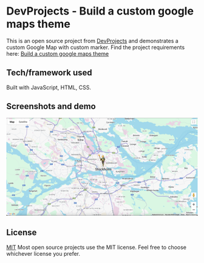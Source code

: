 # DevProjects - Build a custom google maps theme

This is an open source project from [DevProjects](http://www.codementor.io/projects) and demonstrates a custom Google Map with custom marker.
Find the project requirements here: [Build a custom google maps theme](https://www.codementor.io/projects/web/build-a-custom-google-maps-theme-bf8levr6eg)

## Tech/framework used

Built with JavaScript, HTML, CSS.

## Screenshots and demo

![Screenshot of the custom Google Map](images/screenshot.png)

## License

[MIT](https://choosealicense.com/licenses/mit/)
Most open source projects use the MIT license. Feel free to choose whichever license you prefer.
